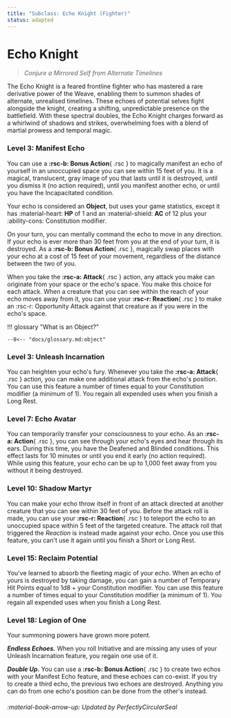 ```yaml
---
title: "Subclass: Echo Knight (Fighter)"
status: adapted
---
```


<p style="display:none">
Conjure a Mirrored Self from Alternate Timelines
</p>

# Echo Knight

> *Conjure a Mirrored Self from Alternate Timelines*

The Echo Knight is a feared frontline fighter who has mastered a rare derivative power of the Weave, enabling them to summon shades of alternate, unrealised timelines. These echoes of potential selves fight alongside the knight, creating a shifting, unpredictable presence on the battlefield. With these spectral doubles, the Echo Knight charges forward as a whirlwind of shadows and strikes, overwhelming foes with a blend of martial prowess and temporal magic.

### Level 3: Manifest Echo

You can use a **:rsc-b: Bonus Action**{ .rsc } to magically manifest an echo of yourself in an unoccupied space you can see within 15 feet of you. It is a magical, translucent, gray image of you that lasts until it is destroyed, until you dismiss it (no action required), until you manifest another echo, or until you have the Incapacitated condition.

Your echo is considered an **Object**, but uses your game statistics, except it has :material-heart: **HP** of 1 and an :material-shield: **AC** of 12 plus your :ability-cons: Constitution modifier.

On your turn, you can mentally command the echo to move in any direction. If your echo is ever more than 30 feet from you at the end of your turn, it is destroyed. As a **:rsc-b: Bonus Action**{ .rsc }, magically swap places with your echo at a cost of 15 feet of your movement, regardless of the distance between the two of you.

When you take the **:rsc-a: Attack**{ .rsc } action, any attack you make can originate from your space or the echo's space. You make this choice for each attack. When a creature that you can see within the reach of your echo moves away from it, you can use your **:rsc-r: Reaction**{ .rsc } to make an :rsc-r: Opportunity Attack against that creature as if you were in the echo's space.

!!! glossary "What is an Object?"

    --8<-- "docs/glossary.md:object"


### Level 3: Unleash Incarnation

You can heighten your echo's fury. Whenever you take the **:rsc-a: Attack**{ .rsc } action, you can make one additional attack from the echo's position. You can use this feature a number of times equal to your Constitution modifier (a minimum of 1). You regain all expended uses when you finish a Long Rest.

### Level 7: Echo Avatar

You can temporarily transfer your consciousness to your echo. As an **:rsc-a: Action**{ .rsc }, you can see through your echo's eyes and hear through its ears. During this time, you have the Deafened and Blinded conditions. This effect lasts for 10 minutes or until you end it early (no action required). While using this feature, your echo can be up to 1,000 feet away from you without it being destroyed.

### Level 10: Shadow Martyr

You can make your echo throw itself in front of an attack directed at another creature that you can see within 30 feet of you. Before the attack roll is made, you can use your **:rsc-r: Reaction**{ .rsc } to teleport the echo to an unoccupied space within 5 feet of the targeted creature. The attack roll that triggered the *Reaction* is instead made against your echo. Once you use this feature, you can't use it again until you finish a Short or Long Rest.

### Level 15: Reclaim Potential

You've learned to absorb the fleeting magic of your echo. When an echo of yours is destroyed by taking damage, you can gain a number of Temporary Hit Points equal to 1d8 + your Constitution modifier. You can use this feature a number of times equal to your Constitution modifier (a minimum of 1). You regain all expended uses when you finish a Long Rest.

### Level 18: Legion of One

Your summoning powers have grown more potent.

***Endless Echoes.*** When you roll Initiative and are missing any uses of your Unleash Incarnation feature, you regain one use of it.

***Double Up.*** You can use a **:rsc-b: Bonus Action**{ .rsc } to create two echos with your Manifest Echo feature, and these echoes can co-exist. If you try to create a third echo, the previous two echoes are destroyed. Anything you can do from one echo's position can be done from the other's instead.

###### :material-book-arrow-up: Updated by *PerfectlyCircularSeal* 